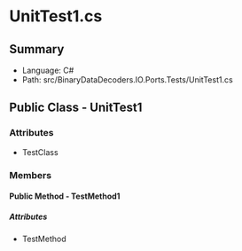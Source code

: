 ﻿# UnitTest1.cs

## Summary

* Language: C#
* Path: src/BinaryDataDecoders.IO.Ports.Tests/UnitTest1.cs

## Public Class - UnitTest1

### Attributes

 - TestClass

### Members

#### Public Method - TestMethod1

##### Attributes

 - TestMethod



